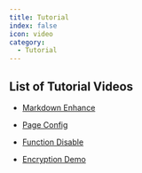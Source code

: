 ```yaml
---
title: Tutorial
index: false
icon: video
category:
  - Tutorial
---
```


## List of Tutorial Videos

- [Markdown Enhance](markdown.md)

- [Page Config](page.md)

- [Function Disable](disable.md)

- [Encryption Demo](encrypt.md)
